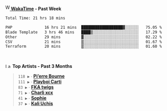 <img src="https://github.com/dxnter/dxnter/assets/17434202/67b21fa4-d36d-46f9-9dec-f23d976b00ef" alt="WakaTime Logo" width="14" height="18"/><a href="https://wakatime.com/@dxnter" target="_blank"><strong> WakaTime</strong></a><strong> - Past Week</strong>

<!--START_SECTION:waka-->

```txt
Total Time: 21 hrs 18 mins

PHP              16 hrs 21 mins  ██████████████████▓░░░░░░   75.05 %
Blade Template   3 hrs 46 mins   ████▒░░░░░░░░░░░░░░░░░░░░   17.29 %
Other            29 mins         ▓░░░░░░░░░░░░░░░░░░░░░░░░   02.22 %
CSV              21 mins         ▒░░░░░░░░░░░░░░░░░░░░░░░░   01.67 %
Terraform        20 mins         ▒░░░░░░░░░░░░░░░░░░░░░░░░   01.60 %
```

<!--END_SECTION:waka-->

<br/>

<!--START_LASTFM_ARTISTS:{"period": "3month", "rows": 6}-->
<a href="https://last.fm" target="_blank"><img src="https://user-images.githubusercontent.com/17434202/215290617-e793598d-d7c9-428f-9975-156db1ba89cc.svg" alt="Last.fm Logo" width="18" height="13"/></a> **Top Artists - Past 3 Months**

> `118 ▶️` ∙ **[Pi’erre Bourne](https://www.last.fm/music/Pi%E2%80%99erre+Bourne)**<br/>
> `111 ▶️` ∙ **[Playboi Carti](https://www.last.fm/music/Playboi+Carti)**<br/>
> `83 ▶️` ∙ **[FKA twigs](https://www.last.fm/music/FKA+twigs)**<br/>
> `71 ▶️` ∙ **[Charli xcx](https://www.last.fm/music/Charli+xcx)**<br/>
> `41 ▶️` ∙ **[Sophie](https://www.last.fm/music/Sophie)**<br/>
> `37 ▶️` ∙ **[Kali Uchis](https://www.last.fm/music/Kali+Uchis)**<br/>
<!--END_LASTFM_ARTISTS-->
